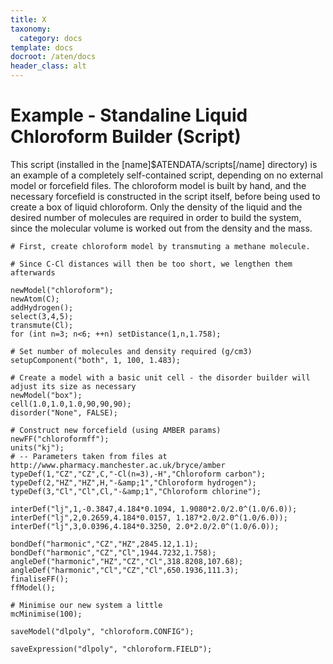 ```yaml
---
title: X
taxonomy:
  category: docs
template: docs
docroot: /aten/docs
header_class: alt
---
```



# Example - Standaline Liquid Chloroform Builder (Script)

This script (installed in the [name]$ATENDATA/scripts[/name] directory) is an example of a completely self-contained script, depending on no external model or forcefield files. The chloroform model is built by hand, and the necessary forcefield is constructed in the script itself, before being used to create a box of liquid chloroform. Only the density of the liquid and the desired number of molecules are required in order to build the system, since the molecular volume is worked out from the density and the mass.

```
# First, create chloroform model by transmuting a methane molecule.

# Since C-Cl distances will then be too short, we lengthen them afterwards

newModel("chloroform");
newAtom(C);
addHydrogen();
select(3,4,5);
transmute(Cl);
for (int n=3; n<6; ++n) setDistance(1,n,1.758);

# Set number of molecules and density required (g/cm3)
setupComponent("both", 1, 100, 1.483);

# Create a model with a basic unit cell - the disorder builder will adjust its size as necessary
newModel("box");
cell(1.0,1.0,1.0,90,90,90);
disorder("None", FALSE);

# Construct new forcefield (using AMBER params)
newFF("chloroformff");
units("kj");
# -- Parameters taken from files at http://www.pharmacy.manchester.ac.uk/bryce/amber
typeDef(1,"CZ","CZ",C,"-Cl(n=3),-H","Chloroform carbon");
typeDef(2,"HZ","HZ",H,"-&amp;1","Chloroform hydrogen");
typeDef(3,"Cl","Cl",Cl,"-&amp;1","Chloroform chlorine");

interDef("lj",1,-0.3847,4.184*0.1094, 1.9080*2.0/2.0^(1.0/6.0));
interDef("lj",2,0.2659,4.184*0.0157, 1.187*2.0/2.0^(1.0/6.0));
interDef("lj",3,0.0396,4.184*0.3250, 2.0*2.0/2.0^(1.0/6.0));

bondDef("harmonic","CZ","HZ",2845.12,1.1);
bondDef("harmonic","CZ","Cl",1944.7232,1.758);
angleDef("harmonic","HZ","CZ","Cl",318.8208,107.68);
angleDef("harmonic","Cl","CZ","Cl",650.1936,111.3);
finaliseFF();
ffModel();

# Minimise our new system a little
mcMinimise(100);

saveModel("dlpoly", "chloroform.CONFIG");

saveExpression("dlpoly", "chloroform.FIELD");
```


